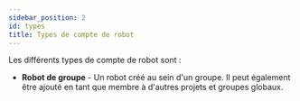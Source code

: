 ```yaml
---
sidebar_position: 2
id: types
title: Types de compte de robot
---
```


Les différents types de compte de robot sont :

- **Robot de groupe** - Un robot créé au sein d'un groupe. Il peut également être ajouté en tant que membre à d'autres projets et groupes globaux.

